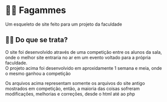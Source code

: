 # 👩‍💻 Fagammes
  Um esqueleto de site feito para um projeto da faculdade
 
 ## 🤷‍♂️ Do que se trata?
  O site foi desenvolvido através de uma competição entre os alunos da sala, onde o melhor site entraria no ar em um evento voltado para a própria faculdade.<br>
  O projeto acima foi desenvolvido em aproxidamente 1 semana e meia, onde o mesmo ganhou a competição
  <br>
  
  Os arquivos acima representam somente os arquivos do site antigo mostrados em competição, então, a maioria das coisas sofreram modificações, melhorias e correções,
  desde o html até ao php <br>
  
